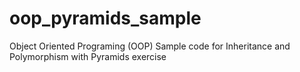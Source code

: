 # oop_pyramids_sample
Object Oriented Programing (OOP) Sample code for Inheritance and Polymorphism with Pyramids exercise
